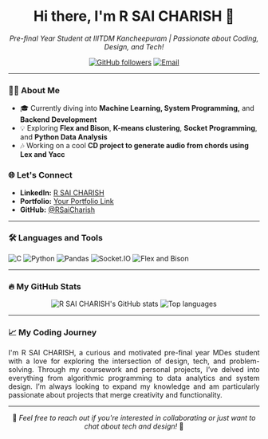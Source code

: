 <h1 align="center">Hi there, I'm R SAI CHARISH 👋</h1>

<p align="center">
  <em>Pre-final Year Student at IIITDM Kancheepuram | Passionate about Coding, Design, and Tech!</em>
</p>

<p align="center">
  <a href="https://github.com/RSaiCharish"><img src="https://img.shields.io/github/followers/RSaiCharish?label=Followers&style=social" alt="GitHub followers"></a>
  <a href="charish230@gmail.com"><img src="https://img.shields.io/badge/-rsaicharish@example.com-c14438?style=flat&logo=Gmail&logoColor=white" alt="Email"></a>
</p>

---

### 👩‍💻 About Me
- 🎓 Currently diving into **Machine Learning, System Programming,** and **Backend Development**
- 💡 Exploring **Flex and Bison**, **K-means clustering**, **Socket Programming**, and **Python Data Analysis**
- 🎶 Working on a cool **CD project to generate audio from chords using Lex and Yacc**

### 🌐 Let's Connect
- **LinkedIn:** [R SAI CHARISH](https://linkedin.com/in/rsaicharish)  
- **Portfolio:** [Your Portfolio Link](#)  
- **GitHub:** [@RSaiCharish](https://github.com/RSaiCharish)  

---

### 🛠️ Languages and Tools
![C](https://img.shields.io/badge/C-00599C?style=flat&logo=c&logoColor=white)
![Python](https://img.shields.io/badge/Python-3776AB?style=flat&logo=python&logoColor=white)
![Pandas](https://img.shields.io/badge/Pandas-150458?style=flat&logo=pandas&logoColor=white)
![Socket.IO](https://img.shields.io/badge/Socket.io-010101?style=flat&logo=socketdotio&logoColor=white)
![Flex and Bison](https://img.shields.io/badge/Flex--Bison-5c5c5c?style=flat&logo=data:image/svg+xml;base64,...)

---

### 🔥 My GitHub Stats
<p align="center">
  <img src="https://github-readme-stats.vercel.app/api?username=RSaiCharish&show_icons=true&theme=radical" alt="R SAI CHARISH's GitHub stats" />
  <img src="https://github-readme-stats.vercel.app/api/top-langs/?username=RSaiCharish&layout=compact&theme=radical" alt="Top languages" />
</p>

---

### 📈 My Coding Journey
<p align="justify">
  I'm R SAI CHARISH, a curious and motivated pre-final year MDes student with a love for exploring the intersection of design, tech, and problem-solving. Through my coursework and personal projects, I’ve delved into everything from algorithmic programming to data analytics and system design. I’m always looking to expand my knowledge and am particularly passionate about projects that merge creativity and functionality.
</p>

---

<p align="center">
  💬 <i>Feel free to reach out if you're interested in collaborating or just want to chat about tech and design!</i> 💬
</p>
